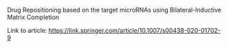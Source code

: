 Drug Repositioning based on the target microRNAs using Bilateral-Inductive Matrix Completion


Link to article: https://link.springer.com/article/10.1007/s00438-020-01702-9

